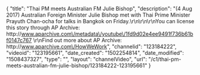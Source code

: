 {
    "title": "Thai PM meets Australian FM Julie Bishop",
    "description": "(4 Aug 2017) Australian Foreign Minister Julie Bishop met with Thai Prime Minister Prayuth Chan-ocha for talks in Bangkok on Friday.\r\n\r\n\r\nYou can license this story through AP Archive: http:\/\/www.aparchive.com\/metadata\/youtube\/1fd9d02e4ee9491f736b61bf0147c767 \r\nFind out more about AP Archive: http:\/\/www.aparchive.com\/HowWeWork",
    "channelid": "123184222",
    "videoid": "123195661",
    "date_created": "1502254814",
    "date_modified": "1508437327",
    "type": "",
    "layout": "channelVideo",
    "url": "\/c1\/thai-pm-meets-australian-fm-julie-bishop\/123184222-123195661"
}